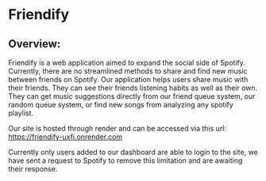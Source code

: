 # Friendify 

## Overview:
Friendify is a web application aimed to expand the social side of Spotify. Currently, there are no streamlined methods to share and find new music between friends on Spotify.
Our application helps users share music with their friends. They can see their friends listening habits as well as their own. They can get music suggestions directly from our friend queue system, our random queue system, or find new songs from
analyzing any spotify playlist.

Our site is hosted through render and can be accessed via this url: https://friendify-uxfi.onrender.com

Currently only users added to our dashboard are able to login to the site, we have sent a request to Spotify to remove this limitation and are awaiting their response. 
